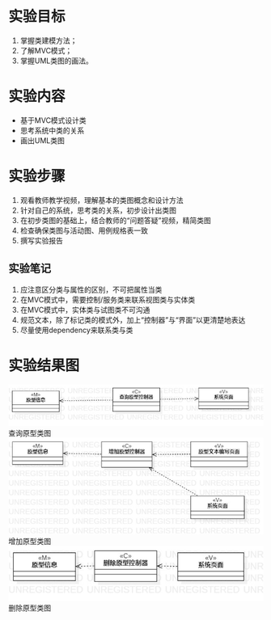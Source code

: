 # 实验目标
1. 掌握类建模方法；
2. 了解MVC模式；
3. 掌握UML类图的画法。
# 实验内容
- 基于MVC模式设计类
- 思考系统中类的关系
- 画出UML类图
# 实验步骤
1. 观看教师教学视频，理解基本的类图概念和设计方法
2. 针对自己的系统，思考类的关系，初步设计出类图
3. 在初步类图的基础上，结合教师的“问题答疑”视频，精简类图
4. 检查确保类图与活动图、用例规格表一致
5. 撰写实验报告

## 实验笔记
1. 应注意区分类与属性的区别，不可把属性当类
2. 在MVC模式中，需要控制/服务类来联系视图类与实体类
3. 在MVC模式中，实体类与试图类不可沟通
4. 规范文本，除了标记类的模式外，加上“控制器”与“界面”以更清楚地表达
5. 尽量使用dependency来联系类与类

# 实验结果图
![UML类图1](./model1.jpg)  
查询原型类图
![UML类图2](./model2.jpg)  
增加原型类图
![UML类图3](./model3.jpg)  
删除原型类图
